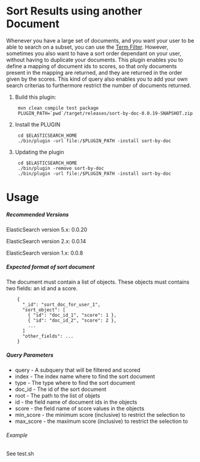 Sort Results using another Document
===================================

Whenever you have a large set of documents, and you want your user to be able to search on a subset, you can use the [Term Filter](https://www.elastic.co/guide/en/elasticsearch/reference/1.7/query-dsl-terms-filter.html).
However, sometimes you also want to have a sort order dependant on your user, without having to duplicate your documents.
This plugin enables you to define a mapping of document ids to scores, so that only documents present in the mapping are returned, and they are returned in the order given by the scores.
This kind of query also enables you to add your own search criterias to furthermore restrict the number of documents returned.


1. Build this plugin:

        mvn clean compile test package 
        PLUGIN_PATH=`pwd`/target/releases/sort-by-doc-0.0.19-SNAPSHOT.zip

2. Install the PLUGIN

        cd $ELASTICSEARCH_HOME
        ./bin/plugin -url file:/$PLUGIN_PATH -install sort-by-doc

3. Updating the plugin

        cd $ELASTICSEARCH_HOME
        ./bin/plugin -remove sort-by-doc
        ./bin/plugin -url file:/$PLUGIN_PATH -install sort-by-doc


Usage
==========

##### Recommended Versions

ElasticSearch version 5.x: 0.0.20

ElasticSearch version 2.x: 0.0.14

ElasticSearch version 1.x: 0.0.8


##### Expected format of sort document

The document must contain a list of objects.
These objects must contains two fields: an id and a score.

        {
          "_id": "sort_doc_for_user_1",
          "sort_object": [
            { "id": "doc_id_1", "score": 1 },
            { "id": "doc_id_2", "score": 2 },
            ...
          ]
          "other_fields": ...
        }


##### Query Parameters
* query - A subquery that will be filtered and scored
* index - The index name where to find the sort document 
* type - The type where to find the sort document 
* doc_id - The id of the sort document
* root - The path to the list of objets
* id - the field name of document ids in the objects
* score - the field name of score values in the objects
* min_score - the minimum score (inclusive) to restrict the selection to
* max_score - the maximum score (inclusive) to restrict the selection to



###### Example

See test.sh
